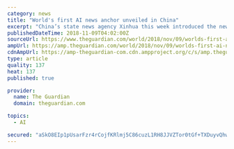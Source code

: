 ```yaml
---
category: news
title: "World's first AI news anchor unveiled in China"
excerpt: "China’s state news agency Xinhua this week introduced the newest members of its newsroom: AI anchors ... regular Xinhua news anchor named Qiu Hao. Photograph: Xinhua news The broadcasters made their debut during China’s annual World Internet Conference ..."
publishedDateTime: 2018-11-09T04:02:00Z
sourceUrl: https://www.theguardian.com/world/2018/nov/09/worlds-first-ai-news-anchor-unveiled-in-china
ampUrl: https://amp.theguardian.com/world/2018/nov/09/worlds-first-ai-news-anchor-unveiled-in-china
cdnAmpUrl: https://amp-theguardian-com.cdn.ampproject.org/c/s/amp.theguardian.com/world/2018/nov/09/worlds-first-ai-news-anchor-unveiled-in-china
type: article
quality: 137
heat: 137
published: true

provider:
  name: The Guardian
  domain: theguardian.com

topics:
  - AI

secured: "aSkO8EIp1pUsarFzr4rCojfKRlmj5C86cuzL1RH8JJVZTor0tGf+TXDuyvQhwGta7fLVSqU8r9Lee1AtAayZzXbSLVz4A2tTLSikj38WuPN/WGSq7iyGHKxBbTTJtiUGj70fDyhC/YiDAN81TNfmBSMVBXUXgASsBBJdf9gTHxcvz7kp3GyNnX3VT9gEi1b5mVhaMAj9pXbTqB6P1yf/M91E9Mv9YZ197MyAbpHKRDZIpo3GXSor3F4cMJeSsWi3PXBirTiU1jH8Tx03JBBMyw==;mrmlOjkwdwrYm+KDhSF9Bw=="
---
```


